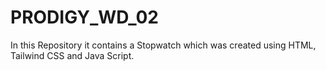 # PRODIGY_WD_02
In this Repository it contains a Stopwatch which was created using HTML, Tailwind CSS and Java Script.

